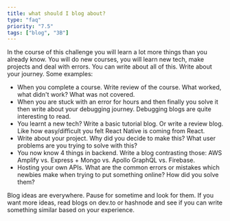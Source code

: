 ```yaml
---
title: what should I blog about?
type: "faq"
priority: "7.5"
tags: ["blog", "3B"]
---
```


In the course of this challenge you will learn a lot more things than you already know. You will do new courses, you will learn new tech, make projects and deal with errors. You can write about all of this. Write about your journey.
Some examples:

- When you complete a course. Write review of the course. What worked, what didn't work? What was not covered.
- When you are stuck with an error for hours and then finally you solve it then write about your debugging journey. Debugging blogs are quite interesting to read.
- You learnt a new tech? Write a basic tutorial blog. Or write a review blog. Like how easy/difficult you felt React Native is coming from React.
- Write about your project. Why did you decide to make this? What user problems are you trying to solve with this?
- You now know 4 things in backend. Write a blog contrasting those: AWS Amplify vs. Express + Mongo vs. Apollo GraphQL vs. Firebase.
- Hosting your own APIs. What are the common errors or mistakes which newbies make when trying to put something online? How did you solve them?

Blog ideas are everywhere. Pause for sometime and look for them. If you want more ideas, read blogs on dev.to or hashnode and see if you can write something similar based on your experience.
